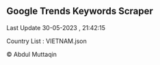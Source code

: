 

## Google Trends Keywords Scraper 
 
Last Update 30-05-2023 , 21:42:15

Country List :
VIETNAM.json



© Abdul Muttaqin 
